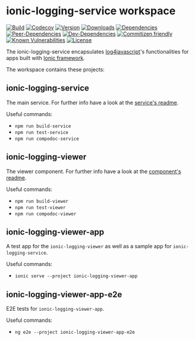 # ionic-logging-service workspace

[![Build](https://markus.visualstudio.com/ionic-logging/_apis/build/status/ionic-logging-service?branchName=master)](https://markus.visualstudio.com/ionic-logging/_build/latest?definitionId=24&branchName=master)
[![Codecov](https://codecov.io/gh/Ritzlgrmft/ionic-logging-service/branch/master/graph/badge.svg)](https://codecov.io/gh/Ritzlgrmft/ionic-logging-service)
[![Version](https://badge.fury.io/js/ionic-logging-service.svg)](https://www.npmjs.com/package/ionic-logging-service)
[![Downloads](https://img.shields.io/npm/dt/ionic-logging-service.svg)](https://www.npmjs.com/package/ionic-logging-service)
[![Dependencies](https://david-dm.org/ritzlgrmft/ionic-logging-service/master/status.svg)](https://david-dm.org/ritzlgrmft/ionic-logging-service/master)
[![Peer-Dependencies](https://david-dm.org/ritzlgrmft/ionic-logging-service/master/peer-status.svg)](https://david-dm.org/ritzlgrmft/ionic-logging-service/master?type=peer)
[![Dev-Dependencies](https://david-dm.org/ritzlgrmft/ionic-logging-service/master/dev-status.svg)](https://david-dm.org/ritzlgrmft/ionic-logging-service/master?type=dev)
[![Commitizen friendly](https://img.shields.io/badge/commitizen-friendly-brightgreen.svg)](http://commitizen.github.io/cz-cli/)
[![Known Vulnerabilities](https://snyk.io/test/github/ritzlgrmft/ionic-logging-service/badge.svg)](https://snyk.io/test/github/ritzlgrmft/ionic-logging-service)
[![License](https://img.shields.io/npm/l/ionic-logging-service.svg)](https://www.npmjs.com/package/ionic-logging-service)

The ionic-logging-service encapsulates [log4javascript](http://log4javascript.org/)'s functionalities for apps built with [Ionic framework](http://ionicframework.com).

The workspace contains these projects:

## ionic-logging-service

The main service. For further info have a look at the [service's readme](https://github.com/Ritzlgrmft/ionic-logging-service/blob/master/projects/ionic-logging-service/README.md).

Useful commands:

* `npm run build-service`
* `npm run test-service`
* `npm run compodoc-service`

## ionic-logging-viewer

The viewer component. For further info have a look at the [component's readme](https://github.com/Ritzlgrmft/ionic-logging-service/blob/master/projects/ionic-logging-viewer/README.md).

Useful commands:

* `npm run build-viewer`
* `npm run test-viewer`
* `npm run compodoc-viewer`

## ionic-logging-viewer-app

A test app for the `ionic-logging-viewer` as well as a sample app for `ionic-logging-service`.

Useful commands:

* `ionic serve --project ionic-logging-viewer-app`

## ionic-logging-viewer-app-e2e

E2E tests for `ionic-logging-viewer-app`.

Useful commands:

* `ng e2e --project ionic-logging-viewer-app-e2e`
